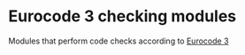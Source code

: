 # Eurocode 3 checking modules
Modules that perform code checks according to [Eurocode 3](https://eurocodes.jrc.ec.europa.eu/showpage.php?id=133)
